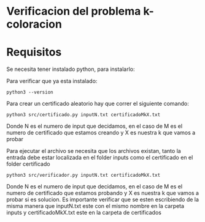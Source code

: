 # Verificacion del problema k-coloracion

# Requisitos
Se necesita tener instalado python, para instalarlo:

Para verificar que ya esta instalado:
```
python3 --version
```


Para crear un certificado aleatorio hay que correr el siguiente comando:
```
python3 src/certificado.py inputN.txt certificadoMkX.txt
```

Donde N es el numero de input que decidamos, en el caso de M es el numero de certificado que estamos creando y X es nuestra k que vamos a probar


Para ejecutar el archivo se necesita que los archivos existan, tanto la entrada debe estar localizada en el folder inputs como el certificado en el folder certificado
```
python3 src/verificador.py inputN.txt certificadoMkX.txt
```
Donde N es el numero de input que decidamos, en el caso de M es el numero de certificado que estamos probando y X es nuestra k que vamos a probar si es solucion. Es importante verificar que se esten escribiendo de la misma manera que inputN.txt este con el mismo nombre en la carpeta inputs y certificadoMkX.txt este en la carpeta de certificados
